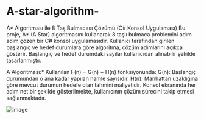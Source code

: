 # A-star-algorithm-
A* Algoritması ile 8 Taş Bulmacası Çözümü (C# Konsol Uygulaması)
Bu proje, A* (A Star) algoritmasını kullanarak 8 taşlı bulmaca problemini adım adım çözen bir C# konsol uygulamasıdır. Kullanıcı tarafından girilen başlangıç ve hedef durumlara göre algoritma, çözüm adımlarını açıkça gösterir.
Başlangıç ve hedef durumdaki sayılar kullanıcıdan alınabilir şekilde tasarlanmıştır.

A Algoritması:*
Kullanılan F(n) = G(n) + H(n) fonksiyonunda:
G(n): Başlangıç durumundan o ana kadar yapılan hamle sayısıdır.
H(n): Manhattan uzaklığına göre mevcut durumun hedefe olan tahmini maliyetidir.
Konsol ekranında her adım net bir şekilde gösterilmekte, kullanıcının çözüm sürecini takip etmesi sağlanmaktadır.

![image](https://github.com/user-attachments/assets/8a6688a0-c573-42e4-ad54-f4afb3d6d660)
